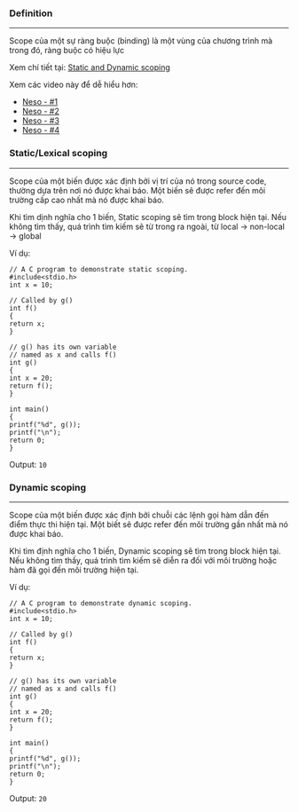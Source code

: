 ### Definition
___
Scope của một sự ràng buộc (binding) là một vùng của chương trình mà trong đó, ràng buộc có hiệu lực

Xem chí tiết tại: [Static and Dynamic scoping](https://www.geeksforgeeks.org/static-and-dynamic-scoping/)

Xem các video này để dễ hiểu hơn:
- [Neso - #1](https://www.youtube.com/watch?v=L53nqHCSSFY)
- [Neso - #2](https://www.youtube.com/watch?v=DeGfInd5BPY)
- [Neso - #3](https://www.youtube.com/watch?v=-7Hz3iriV6w)
- [Neso - #4](https://www.youtube.com/watch?v=kqWP26CdhB8)

### Static/Lexical scoping
___
Scope của một biến được xác định bởi vị trí của nó trong source code, thường dựa trên nơi nó được khai báo. Một biến sẽ được refer đến môi trường cấp cao nhất mà nó được khai báo.

Khi tìm dịnh nghĩa cho 1 biến, Static scoping sẽ tìm trong block hiện tại. Nếu không tìm thấy, quá trình tìm kiếm sẽ từ trong ra ngoài, từ local -> non-local -> global

Ví dụ:
```
// A C program to demonstrate static scoping.
#include<stdio.h>
int x = 10;

// Called by g()
int f()
{
return x;
}

// g() has its own variable
// named as x and calls f()
int g()
{
int x = 20;
return f();
}

int main()
{
printf("%d", g());
printf("\n");
return 0;
}
```

Output: `10`

### Dynamic scoping
___
Scope của một biến được xác định bởi chuỗi các lệnh gọi hàm dẫn đến điểm thực thi hiện tại. Một biết sẽ được refer đến môi trường gần nhất mà nó được khai báo.

Khi tìm định nghĩa cho 1 biến, Dynamic scoping sẽ tìm trong block hiện tại. Nếu không tìm thấy, quá trình tìm kiếm sẽ diễn ra đối với môi trường hoặc hàm đã gọi đến môi trường hiện tại.

Ví dụ:
```
// A C program to demonstrate dynamic scoping.
#include<stdio.h>
int x = 10;

// Called by g()
int f()
{
return x;
}

// g() has its own variable
// named as x and calls f()
int g()
{
int x = 20;
return f();
}

int main()
{
printf("%d", g());
printf("\n");
return 0;
}
```

Output: `20`